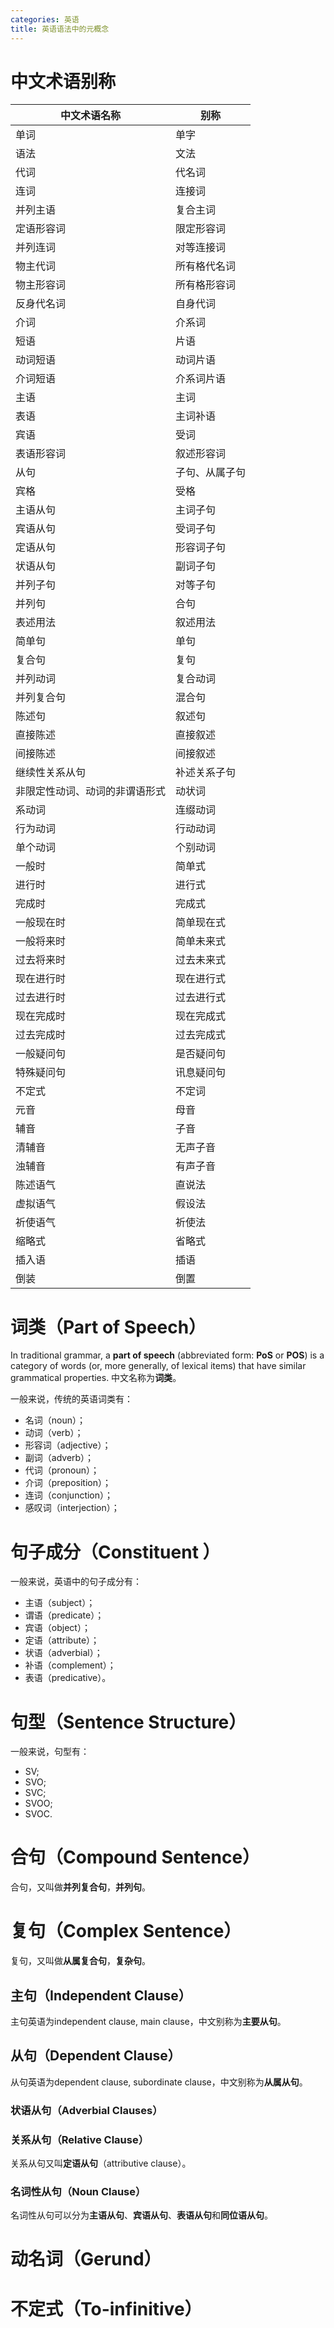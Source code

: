 ```yaml
---
categories: 英语
title: 英语语法中的元概念
---
```

# 中文术语别称

| 中文术语名称                   | 别称           |
| ------------------------------ | -------------- |
| 单词                           | 单字           |
| 语法                           | 文法           |
| 代词                           | 代名词         |
| 连词                           | 连接词         |
| 并列主语                       | 复合主词       |
| 定语形容词                     | 限定形容词     |
| 并列连词                       | 对等连接词     |
| 物主代词                       | 所有格代名词   |
| 物主形容词                     | 所有格形容词   |
| 反身代名词                     | 自身代词       |
| 介词                           | 介系词         |
| 短语                           | 片语           |
| 动词短语                       | 动词片语       |
| 介词短语                       | 介系词片语     |
| 主语                           | 主词           |
| 表语                           | 主词补语       |
| 宾语                           | 受词           |
| 表语形容词                     | 叙述形容词     |
| 从句                           | 子句、从属子句 |
| 宾格                           | 受格           |
| 主语从句                       | 主词子句       |
| 宾语从句                       | 受词子句       |
| 定语从句                       | 形容词子句     |
| 状语从句                       | 副词子句       |
| 并列子句                       | 对等子句       |
| 并列句                         | 合句           |
| 表述用法                       | 叙述用法       |
| 简单句                         | 单句           |
| 复合句                         | 复句           |
| 并列动词                       | 复合动词       |
| 并列复合句                     | 混合句         |
| 陈述句                         | 叙述句         |
| 直接陈述                       | 直接叙述       |
| 间接陈述                       | 间接叙述       |
| 继续性关系从句                 | 补述关系子句   |
| 非限定性动词、动词的非谓语形式 | 动状词         |
| 系动词                         | 连缀动词       |
| 行为动词                       | 行动动词       |
| 单个动词                       | 个别动词       |
| 一般时                         | 简单式         |
| 进行时                         | 进行式         |
| 完成时                         | 完成式         |
| 一般现在时                     | 简单现在式     |
| 一般将来时                     | 简单未来式     |
| 过去将来时                     | 过去未来式     |
| 现在进行时                     | 现在进行式     |
| 过去进行时                     | 过去进行式     |
| 现在完成时                     | 现在完成式     |
| 过去完成时                     | 过去完成式     |
| 一般疑问句                     | 是否疑问句     |
| 特殊疑问句                     | 讯息疑问句     |
| 不定式                         | 不定词         |
| 元音                           | 母音           |
| 辅音                           | 子音           |
| 清辅音                         | 无声子音       |
| 浊辅音                         | 有声子音       |
| 陈述语气                       | 直说法         |
| 虚拟语气                       | 假设法         |
| 祈使语气                       | 祈使法         |
| 缩略式                         | 省略式         |
| 插入语                         | 插语           |
| 倒装                           | 倒置           |

# 词类（Part of Speech）

In traditional grammar, a **part of speech** (abbreviated form: **PoS** or **POS**) is a category of words (or, more generally, of lexical items) that have similar grammatical properties. 中文名称为**词类**。

一般来说，传统的英语词类有：

- 名词（noun）；
- 动词（verb）；
- 形容词（adjective）；
- 副词（adverb）；
- 代词（pronoun）；
- 介词（preposition）；
- 连词（conjunction）；
- 感叹词（interjection）；

# 句子成分（Constituent ）

一般来说，英语中的句子成分有：

- 主语（subject）；
- 谓语（predicate）；
- 宾语（object）；
- 定语（attribute）；
- 状语（adverbial）；
- 补语（complement）；
- 表语（predicative）。

# 句型（Sentence Structure）

一般来说，句型有：

- SV;
- SVO;
- SVC;
- SVOO;
- SVOC.

# 合句（Compound Sentence）

合句，又叫做**并列复合句**，**并列句**。

# 复句（Complex Sentence）

复句，又叫做**从属复合句**，**复杂句**。

## 主句（Independent Clause）

主句英语为independent clause, main clause，中文别称为**主要从句**。

## 从句（Dependent Clause）

从句英语为dependent clause, subordinate clause，中文别称为**从属从句**。

### 状语从句（Adverbial Clauses）

### 关系从句（Relative Clause）

关系从句又叫**定语从句**（attributive clause）。

### 名词性从句（Noun Clause）

名词性从句可以分为**主语从句**、**宾语从句**、**表语从句**和**同位语从句**。

# 动名词（Gerund）

# 不定式（To-infinitive）

